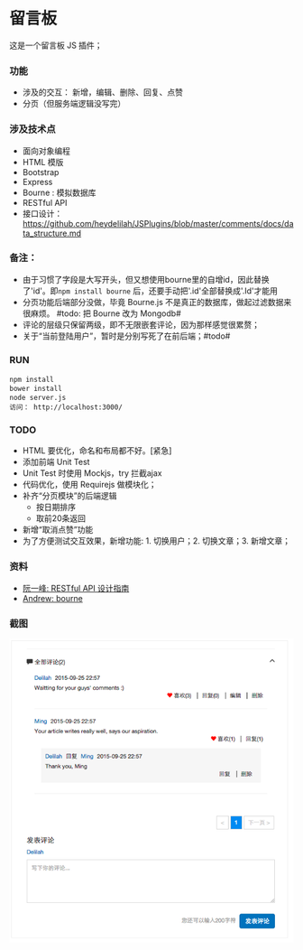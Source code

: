留言板
================

这是一个留言板 JS 插件；

### 功能

- 涉及的交互： 新增，编辑、删除、回复、点赞
- 分页（但服务端逻辑没写完）

### 涉及技术点

- 面向对象编程
- HTML 模版
- Bootstrap
- Express
- Bourne : 模拟数据库
- RESTful API
- 接口设计：https://github.com/heydelilah/JSPlugins/blob/master/comments/docs/data_structure.md

### 备注：

- 由于习惯了字段是大写开头，但又想使用bourne里的自增id，因此替换了'id'。即`npm install bourne` 后，还要手动把'.id'全部替换成'.Id'才能用
- 分页功能后端部分没做，毕竟 Bourne.js 不是真正的数据库，做起过滤数据来很麻烦。 #todo: 把 Bourne 改为 Mongodb#
- 评论的层级只保留两级，即不无限嵌套评论，因为那样感觉很累赘；
- 关于“当前登陆用户”，暂时是分别写死了在前后端；#todo#

### RUN

	npm install
	bower install
	node server.js
	访问： http://localhost:3000/

### TODO

- HTML 要优化，命名和布局都不好。[紧急]
- 添加前端 Unit Test
- Unit Test 时使用 Mockjs，try 拦截ajax
- 代码优化，使用 Requirejs 做模块化；
- 补齐“分页模块”的后端逻辑
	- 按日期排序
	- 取前20条返回
- 新增“取消点赞”功能
- 为了方便测试交互效果，新增功能: 1. 切换用户；2. 切换文章；3. 新增文章；

### 资料

- [阮一峰: RESTful API 设计指南](http://www.ruanyifeng.com/blog/2014/05/restful_api.html)
- [Andrew: bourne](https://github.com/andrew8088/bourne)

### 截图

![img](../imgs/comments.png)




























